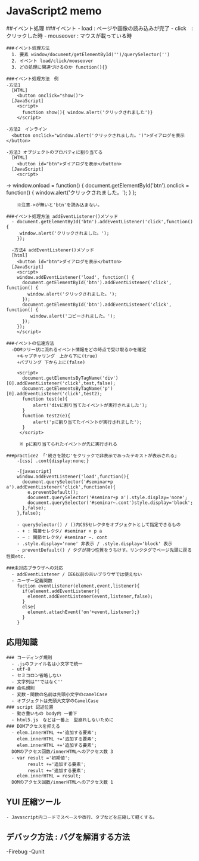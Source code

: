# JavaScript2 memo

  ##イベント処理
    ###イベント
      - load : ページや画像の読み込みが完了
      - click　: クリックした時
      - mouseover : マウスが載っている時

    ###イベント処理方法
      1. 要素 window/document/getElementById('')/querySelector('')
      2. イベント load/click/mouseover
      3. どの処理に関連づけるのか function(){}

    ###イベント処理方法　例
    -方法1
      [HTML]
        <button onclick="show()">
      [JavaScript]
        <script>
          function show(){ window.alert('クリックされました')}
        </script>

    -方法2　インライン
      <button onclick="window.alert('クリックされました。')">ダイアログを表示</button>

    -方法3 オブジェクトのプロパティに割り当てる
      [HTML]
        <button id="btn">ダイアログを表示</button>
      [JavaScript]
        <script>
  ->        window.onload = function() {
            document.getElementById('btn').onclick = function() {
              window.alert('クリックされました。');
            }
          };
        </script>

        ※注意->が無いと'btn'を読み込まない。

    ###イベント処理方法 addEventListener()メソッド
      - document.getElementById('btn').addEventListener('click',function(){
         window.alert('クリックされました。');
        });
  
      -方法4 addEventListener()メソッド
      [html]
        <button id="btn">ダイアログを表示</button>
      [JavaScript]
        <script>
        window.addEventListener('load', function() {
          document.getElementById('btn').addEventListener('click', function() {
            window.alert('クリックされました。');
          });
          document.getElementById('btn').addEventListener('click', function() {
             window.alert('コピーされました。');
          });
        });
        </script>

    ###イベントの伝達方法
      -DOMツリー状に流れるイベント情報をどの時点で受け取るかを確定
        +キャプチャリング　上から下に(true)
        +バブリング 下から上に(false)

        <script>
          document.getElementsByTagName('div')[0].addEventListener('click',test,false);
          document.getElementsByTagName('p')[0].addEventListener('click',test2);
          function test(e){
              alert('divに割り当てたイベントが実行されました');
          }
          function test2(e){
              alert('pに割り当てたイベントが実行されました');
          }
         </script>

         ※ pに割り当てられたイベントが先に実行される

    ###practice2 「'続きを読む'をクリックで非表示であったテキストが表示される」
        -[css] .cont{display:none;}

        -[javascript]
        window.addEventListener('load',function(){  
          document.querySelector('#seminar+p a').addEventListener('click',function(e){
            e.preventDefault();
            document.querySelector('#seminar+p a').style.display='none';
            document.querySelector('#seminar~.cont')style.display='block';
          },false);
        },false);

        - querySelector() / ()内CSSセレクタをオブジェクトとして指定できるもの
        - + : 隣接セレクタ/ #seminar + p a
        - ~ : 関節セレクタ/ #seminar ~. cont
        - .style.display='none' 非表示 / .style.display='block' 表示
        - preventDefault() / タグが持つ性質をうちけす。リンクタグでページ先頭に戻る性質etc.

    ###未対応ブラウザへの対応
      - addEventListener / IE6以前の古いブラウザでは使えない
      - ユーザー定義関数
        fuction eventListener(element,event,listener){
          if(element.addEventListener){
            element.addEventListener(event,listener,false);
          }
          else{
            element.attachEvent('on'+event,listener);}
          }
        }

   ## 応用知識
    ### コーディング規則
      - .jsのファイル名は小文字で統一
      - utf-8
      - セミコロン省略しない
      - 文字列は""ではなく''
    ### 命名規則
      - 変数・関数の名前は先頭小文字のcamelCase
      - オブジェクトは先頭大文字のCamelCase
    ### script 記述位置
      - 動き重いもの body内 一番下
      - html5.js　などは一番上　型崩れしないために
    ### DOMアクセスを抑える
      - elem.innerHTML +='追加する要素';
        elem.innerHTML +='追加する要素';
        elem.innerHTML +='追加する要素';
      DOMのアクセス回数/innerHTMLへのアクセス数 3
      - var result ='初期値';
            result +='追加する要素';
            result +='追加する要素';
        elem.innerHTML = result;
      DOMのアクセス回数/innerHTMLへのアクセス数 1

  ## YUI 圧縮ツール
    - Javascript内コードでスペースや改行、タブなどを圧縮して軽くする。

  ## デバック方法 : バグを解消する方法
  -Firebug
  -Qunit



